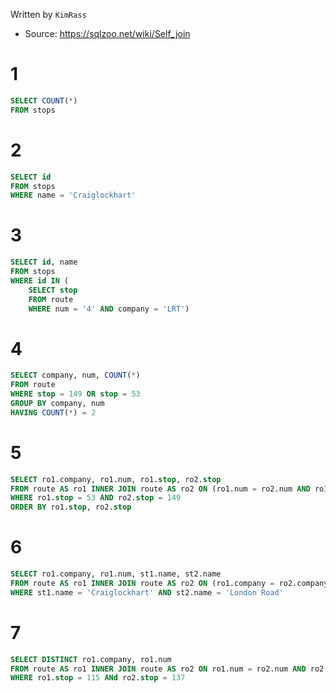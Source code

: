 Written by `KimRass`



- Source: https://sqlzoo.net/wiki/Self_join
# 1
```sql
SELECT COUNT(*)
FROM stops
```
# 2
```sql
SELECT id
FROM stops
WHERE name = 'Craiglockhart'
```
# 3
```sql
SELECT id, name
FROM stops
WHERE id IN (
	SELECT stop
	FROM route
	WHERE num = '4' AND company = 'LRT')
```
# 4
```sql
SELECT company, num, COUNT(*)
FROM route
WHERE stop = 149 OR stop = 53
GROUP BY company, num
HAVING COUNT(*) = 2
```
# 5
```sql
SELECT ro1.company, ro1.num, ro1.stop, ro2.stop
FROM route AS ro1 INNER JOIN route AS ro2 ON (ro1.num = ro2.num AND ro1.company = ro2.company)
WHERE ro1.stop = 53 AND ro2.stop = 149
ORDER BY ro1.stop, ro2.stop
```
# 6
```sql
SELECT ro1.company, ro1.num, st1.name, st2.name
FROM route AS ro1 INNER JOIN route AS ro2 ON (ro1.company = ro2.company AND ro1.num = ro2.num) INNER JOIN stops AS st1 ON (ro1.stop = st1.id) INNER JOIN stops AS st2 ON (ro2.stop = st2.id)
WHERE st1.name = 'Craiglockhart' AND st2.name = 'London Road'
```
# 7
```sql
SELECT DISTINCT ro1.company, ro1.num
FROM route AS ro1 INNER JOIN route AS ro2 ON ro1.num = ro2.num AND ro2.company = ro2.company
WHERE ro1.stop = 115 ANd ro2.stop = 137
```